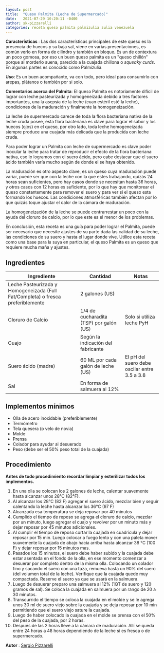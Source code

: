 ```yaml
---
layout: post
title:  "Queso Palmita (Leche de Supermercado)"
date:   2021-07-29 10:20:11 -0400
author: sk-pizzarelli
categories: receta queso palmita palmizulia zulia venezuela
---
```


**Características** : Las dos características principales de este queso es la presencia de huecos y su baja sal, viene en varias presentaciones, es común verlo en forma de cilindro y también en bloque. Es un de contextura un poco gomosa, por eso un buen queso palmita es un "queso chillón" porque al morderlo suena, parecido a la cuajada chillona o _squeaky curds_. En algunas partes es conocido como Palmizulia.

**Uso**: Es un buen acompañante, va con todo, pero ideal para consumirlo con arepas, plátanos o también por si solo.

**Comentarios acerca del Palmita**: El queso Palmita es notoriamente difícil de lograr con leche pasteurizada y homogeneizada debido a tres factores importantes, una la asepsia de la leche (cuan estéril esté la leche), condiciones de la maduración y finalmente la homogeneización.

La leche de supermercado carece de toda la flora bacteriana nativa de la leche cruda posee, esta flora bacteriana es clave para lograr el sabor y los huecos (ojos) en el queso, por otro lado, toda leche homogeneizada siempre produce una cuajada más delicada que la producida con leche cruda.

Para poder lograr un Palmita con leche de supermercado es clave poder inocular la leche para tratar de reproducir el efecto de la flora bacteriana nativa, eso lo logramos con el suero ácido, pero cabe destacar que el suero ácido también varía mucho según de donde el se haya obtenido.

La maduración es otro aspecto clave, es un queso cuya maduración puede variar, puede ser que con la leche con la que estes trabajando, quizás 24 horas sean suficientes, pero hay casos donde se necesitan hasta 36 horas, y otros casos con 12 horas es suficiente, por lo que hay que monitorear el queso constantemente para remover el suero y para ver si el queso esta formando los huecos. Las condiciones atmosféricas también afectan por lo que quizás toque ajustar el calor de la cámara de maduración.

La homogeneización de la leche se puede contrarrestar un poco con la ayuda del cloruro de calcio, por lo que este es el menor de los problemas.

En conclusión, esta receta es una guía para poder lograr el Palmita, puede ser necesario que necesite ajustes de su parte dada las calidad de su leche, las condiciones de su suero y hasta el lugar donde vive. Utilice esta receta como una base para la suya en particular, el queso Palmita es un queso que requiere mucha maña y ajustes.

## Ingredientes

Ingrediente | Cantidad | Notas
------------| ---------| -----
Leche Pasteurizada y Homogeneizada (Full Fat/Completa) o fresca preferiblemente | 2 galones (US) |
Cloruro de Calcio | 1/4 de cucharadita (TSP) por galón (US) | Solo si utiliza leche PyH
Cuajo | Según la indicación del fabricante | 
Suero ácido (madre) | 60 ML por cada galón de leche (US) | El pH del suero debe oscilar entre 3.5 a 3.8 
Sal | En forma de salmuera al 12% | 

## Implementos mínimos

- Olla de acero inoxidable (preferiblemente)
- Termómetro
- Tela quesera (o velo de novia)
- Molde
- Prensa
- Colador para ayudar al desuerado
- Peso (debe ser el 50% peso total de la cuajada)


## Procedimiento

**Antes de todo procedimiento recordar limpiar y esterilizar todos los implementos.**

1. En una olla se colocan los 2 galones de leche, calentar suavemente hasta alcanzar unos 28°C (82°F). 
2. Al alcanzar los 28°C (82 F) agregar el suero ácido, mezclar bien y seguir calentando la leche hasta alcanzar los 36°C (97 F)
3. Alcanzada esa temperatura se deja reposar por 40 minutos
4. Cumplido el tiempo de reposo se agrega el cloruro de calcio, mezclar por un minuto, luego agregar el cuajo y revolver por un minuto más y dejar reposar por 45 minutos adicionales. 
5. Al cumplir el tiempo de reposo cortar la cuajada en cuadrícula y dejar reposar por 15 min. Luego colocar a fuego lento y con una paleta mover suavemente la cuajada de abajo hacia arriba hasta alcanzar 38 °C (100 F) y dejar reposar por 15 minutos mas.
6. Pasados los 15 minutos, el suero debe haber subido y la cuajada debe estar asentada en el fondo de la olla, en ese momento comenzar a desuerar por completo dentro de la misma olla. Colocando un colador fino y sacando el suero con una taza, remueva hasta un 90% del suero (del volumen total de la leche). Verifique que la cuajada quede muy compactada. Reserve el suero ya que se usará en la salmuera.
7. Luego de desuerar preparo una salmuera al 12% (1QT de suero y 120 gramos de sal). Se coloca la cuajada en salmuera por un rango de 20 a 30 minutos.
8. Transcurrido el tiempo se coloca la cuajada en el molde y se le agrega unos 30 ml de suero viejo sobre la cuajada y se deja reposar por 10 min permitiendo que el suero viejo sature la cuajada.
9. Luego de haber colocado la cuajada en el molde se prensa con el 50% del peso de la cuajada, por 2 horas. 
10. Después de las 2 horas lleve a la cámara de maduración. Allí se queda entre 24 horas a 48 horas dependiendo de la leche si es fresca o de supermercado.

**Autor** : [Sergio Pizzarelli](https://www.instagram.com/seryop23/)